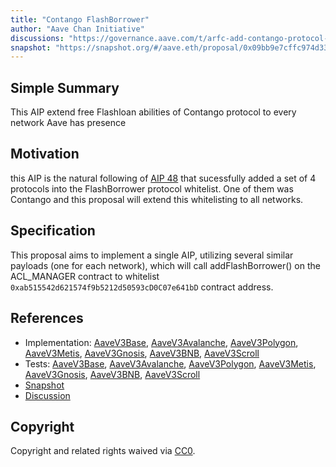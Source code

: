 ```yaml
---
title: "Contango FlashBorrower"
author: "Aave Chan Initiative"
discussions: "https://governance.aave.com/t/arfc-add-contango-protocol-cian-protocol-and-index-coop-to-flashborrowers-on-aave-v3/16478"
snapshot: "https://snapshot.org/#/aave.eth/proposal/0x09bb9e7cffc974d330d82ce7a0b0502b573d6f3b4f839ea15d6629613901e96d"
---
```


## Simple Summary

This AIP extend free Flashloan abilities of Contango protocol to every network Aave has presence

## Motivation

this AIP is the natural following of [AIP 48](https://vote.onaave.com/proposal/?proposalId=48&ipfsHash=0x925b92bc979665e02c8d91956e8c01dd9e5e4b9fbb3e2c5ab018b4a6a91e6d00) that sucessfully added a set of 4 protocols into the FlashBorrower protocol whitelist.
One of them was Contango and this proposal will extend this whitelisting to all networks.

## Specification

This proposal aims to implement a single AIP, utilizing several similar payloads (one for each network), which will call addFlashBorrower() on the ACL_MANAGER contract to whitelist `0xab515542d621574f9b5212d50593cD0C07e641bD` contract address.

## References

- Implementation: [AaveV3Base](https://github.com/bgd-labs/aave-proposals-v3/blob/main/src/20240319_Multi_ContangoFlashborrower/AaveV3Base_ContangoFlashborrower_20240319.sol), [AaveV3Avalanche](https://github.com/bgd-labs/aave-proposals-v3/blob/main/src/20240319_Multi_ContangoFlashborrower/AaveV3Avalanche_ContangoFlashborrower_20240319.sol), [AaveV3Polygon](https://github.com/bgd-labs/aave-proposals-v3/blob/main/src/20240319_Multi_ContangoFlashborrower/AaveV3Polygon_ContangoFlashborrower_20240319.sol), [AaveV3Metis](https://github.com/bgd-labs/aave-proposals-v3/blob/main/src/20240319_Multi_ContangoFlashborrower/AaveV3Metis_ContangoFlashborrower_20240319.sol), [AaveV3Gnosis](https://github.com/bgd-labs/aave-proposals-v3/blob/main/src/20240319_Multi_ContangoFlashborrower/AaveV3Gnosis_ContangoFlashborrower_20240319.sol), [AaveV3BNB](https://github.com/bgd-labs/aave-proposals-v3/blob/main/src/20240319_Multi_ContangoFlashborrower/AaveV3BNB_ContangoFlashborrower_20240319.sol), [AaveV3Scroll](https://github.com/bgd-labs/aave-proposals-v3/blob/main/src/20240319_Multi_ContangoFlashborrower/AaveV3Scroll_ContangoFlashborrower_20240319.sol)
- Tests: [AaveV3Base](https://github.com/bgd-labs/aave-proposals-v3/blob/main/src/20240319_Multi_ContangoFlashborrower/AaveV3Base_ContangoFlashborrower_20240319.t.sol), [AaveV3Avalanche](https://github.com/bgd-labs/aave-proposals-v3/blob/main/src/20240319_Multi_ContangoFlashborrower/AaveV3Avalanche_ContangoFlashborrower_20240319.t.sol), [AaveV3Polygon](https://github.com/bgd-labs/aave-proposals-v3/blob/main/src/20240319_Multi_ContangoFlashborrower/AaveV3Polygon_ContangoFlashborrower_20240319.t.sol), [AaveV3Metis](https://github.com/bgd-labs/aave-proposals-v3/blob/main/src/20240319_Multi_ContangoFlashborrower/AaveV3Metis_ContangoFlashborrower_20240319.t.sol), [AaveV3Gnosis](https://github.com/bgd-labs/aave-proposals-v3/blob/main/src/20240319_Multi_ContangoFlashborrower/AaveV3Gnosis_ContangoFlashborrower_20240319.t.sol), [AaveV3BNB](https://github.com/bgd-labs/aave-proposals-v3/blob/main/src/20240319_Multi_ContangoFlashborrower/AaveV3BNB_ContangoFlashborrower_20240319.t.sol), [AaveV3Scroll](https://github.com/bgd-labs/aave-proposals-v3/blob/main/src/20240319_Multi_ContangoFlashborrower/AaveV3Scroll_ContangoFlashborrower_20240319.t.sol)
- [Snapshot](https://snapshot.org/#/aave.eth/proposal/0x09bb9e7cffc974d330d82ce7a0b0502b573d6f3b4f839ea15d6629613901e96d)
- [Discussion](https://governance.aave.com/t/arfc-add-contango-protocol-cian-protocol-and-index-coop-to-flashborrowers-on-aave-v3/16478)

## Copyright

Copyright and related rights waived via [CC0](https://creativecommons.org/publicdomain/zero/1.0/).
